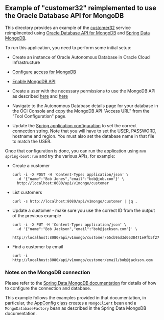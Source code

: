 ## Example of "customer32" reimplemented to use the Oracle Database API for MongoDB

This directory provides an example of the [customer32](../customer32/) service reimplmented using [Oracle Database API for MongoDB](https://docs.oracle.com/en-us/iaas/autonomous-database-serverless/doc/mongo-using-oracle-database-api-mongodb.html) and [Spring Data MongoDB](https://docs.spring.io/spring-data/mongodb/reference/index.html).

To run this application, you need to perform some initial setup:

- Create an instance of Oracle Autonomous Database in Oracle Cloud Infrastructure

- [Configure access for MongoDB](https://docs.oracle.com/en-us/iaas/autonomous-database-serverless/doc/mongo-using-oracle-database-api-mongodb.html#GUID-49018B09-9712-44DC-A950-B8129E7DA0D2)

- [Enable MongoDB API](https://docs.oracle.com/en-us/iaas/autonomous-database-serverless/doc/mongo-using-oracle-database-api-mongodb.html#ADBSB-GUID-2D3D792B-416A-4B3B-A8B6-F888AFA7B9CC)

- Create a user with the necessary permissions to use the MongoDB API as described [here](https://docs.oracle.com/en-us/iaas/autonomous-database-serverless/doc/mongo-using-oracle-database-api-mongodb.html#ADBSB-GUID-613DD3CE-6E84-4D8E-B614-2CFC18A41784) and [here](https://docs.oracle.com/en-us/iaas/autonomous-database-serverless/doc/mongo-using-oracle-database-api-mongodb.html#ADBSB-GUID-C161A1F8-12CD-4F74-9F7C-423ABF892D8C)

- Navigate to the Autonomous Database details page for your database in the OCI Console and copy the MongoDB API "Access URL" from the "Tool Configuration" page.

- Update the [Spring application configuration](./src/main/resources/application.yaml) to set the correct connection string.  Note that you will have to set the USER, PASSWORD, hostname and region.  You must also set the database name in that file to match the USER.

Once that configuration is done, you can run the application using `mvn spring-boot:run` and try the various APIs, for example:

- Create a customer

    ```shell
    curl -i -X POST -H 'Content-Type: application/json' \
      -d '{"name":"Bob Jones","email":"bob@job.com"}' \
      http://localhost:8080/api/v1mongo/customer
    ```

- List customers
    
    ```shell
    curl -s http://localhost:8080/api/v1mongo/customer | jq .
    ```

- Update a customer - make sure you use the correct ID from the output of the previous example

    ```shell
    curl -i -X PUT -H 'Content-Type: application/json' \
      -d '{"name":"Bob Jackson","email":"bob@jackson.com"}' \
      http://localhost:8080/api/v1mongo/customer/65cb9ad3d0538471e9fb5f27
    ```

- Find a customer by email

    ```
    curl -i http://localhost:8080/api/v1mongo/customer/email/bob@jackson.com
    ```

### Notes on the MongoDB connection

Please refer to the [Spring Data MongoDB documentation](https://docs.spring.io/spring-data/mongodb/reference/mongodb/configuration.html) for details of how to configure the connection and database.  

This example follows the examples provided in that documentation, in particular, the [AppConfig class](./src/main/java/com/example/customer32mongo/config/AppConfig.java) creates a `MongoClient` bean and a `MongoDatabaseFactory` bean as described in the Spring Data MongoDB documentation.